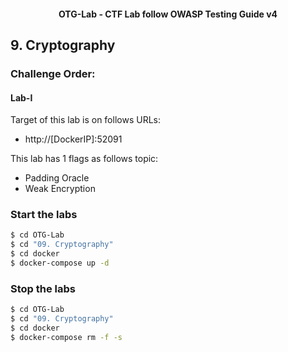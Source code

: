 <h4 align="center">OTG-Lab - CTF Lab follow OWASP Testing Guide v4</h4>

## 9. Cryptography

### Challenge Order:

#### Lab-I

Target of this lab is on follows URLs:

- http://[DockerIP]:52091

This lab has 1 flags as follows topic:

- Padding Oracle
- Weak Encryption

### Start the labs

```bash
$ cd OTG-Lab
$ cd "09. Cryptography"
$ cd docker
$ docker-compose up -d
```

### Stop the labs

```bash
$ cd OTG-Lab
$ cd "09. Cryptography"
$ cd docker
$ docker-compose rm -f -s
```

